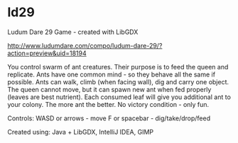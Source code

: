 ld29
====

Ludum Dare 29 Game - created with LibGDX

http://www.ludumdare.com/compo/ludum-dare-29/?action=preview&uid=18194

You control swarm of ant creatures. 
Their purpose is to feed the queen and replicate. 
Ants have one common mind - so they behave all the same if possible. 
Ants can walk, climb (when facing wall), dig and carry one object.
The queen cannot move, but it can spawn new ant when fed properly (leaves are best nutrient).
Each consumed leaf will give you additional ant to your colony. The more ant the better. No victory condition - only fun.

Controls: 
WASD or arrows - move 
F or spacebar - dig/take/drop/feed

Created using: 
Java + LibGDX, IntelliJ IDEA, GIMP


